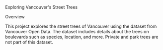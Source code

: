Exploring Vancouver's Street Trees

Overview

This project explores the street trees of Vancouver using the dataset from Vancouver Open Data. The dataset includes details about the trees on boulevards such as species, location, and more. Private and park trees are not part of this dataset.

